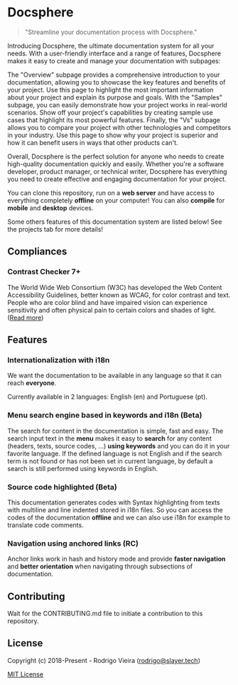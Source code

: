 # Docsphere

> "Streamline your documentation process with Docsphere."

Introducing Docsphere, the ultimate documentation system for all your needs. With a user-friendly interface and a range of features, Docsphere makes it easy to create and manage your documentation with subpages:

The "Overview" subpage provides a comprehensive introduction to your documentation, allowing you to showcase the key features and benefits of your project. Use this page to highlight the most important information about your project and explain its purpose and goals.
With the "Samples" subpage, you can easily demonstrate how your project works in real-world scenarios. Show off your project's capabilities by creating sample use cases that highlight its most powerful features.
Finally, the "Vs" subpage allows you to compare your project with other technologies and competitors in your industry. Use this page to show why your project is superior and how it can benefit users in ways that other products can't.

Overall, Docsphere is the perfect solution for anyone who needs to create high-quality documentation quickly and easily. Whether you're a software developer, product manager, or technical writer, Docsphere has everything you need to create effective and engaging documentation for your project.

You can clone this repository, run on a **web server** and have access to everything completely **offline** on your computer!
You can also **compile** for **mobile** and **desktop** devices.

Some others features of this documentation system are listed below!
See the projects tab for more details!

## Compliances

### Contrast Checker 7+

The World Wide Web Consortium (W3C) has developed the Web Content Accessibility Guidelines, better known as WCAG, for color contrast and text.
People who are color blind and have impaired vision can experience sensitivity and often physical pain to certain colors and shades of light.
([Read more](https://www.w3.org/TR/2008/REC-WCAG20-20081211/#visual-audio-contrast-contrast "Read more"))

## Features

### Internationalization with i18n

We want the documentation to be available in any language so that it can reach **everyone**.

Currently available in 2 languages: English (en) and Portuguese (pt).

### Menu search engine based in keywords and i18n (Beta)

The search for content in the documentation is simple, fast and easy.
The search input text in the **menu** makes it easy to **search** for any content (headers, texts, source codes, ...) **using keywords** and you can do it in your favorite language.
If the defined language is not English and if the search term is not found or has not been set in current language, by default a search is still performed using keywords in English.

### Source code highlighted (Beta)

This documentation generates codes with Syntax highlighting from texts with multiline and line indented stored in i18n files. So you can access the codes of the documentation **offline** and we can also use i18n for example to translate code comments.

### Navigation using anchored links (RC)

Anchor links work in hash and history mode and provide **faster navigation** and **better orientation** when navigating through subsections of documentation.

## Contributing

Wait for the CONTRIBUTING.md file to initiate a contribution to this repository.

## License

Copyright (c) 2018-Present - Rodrigo Vieira (rodrigo@slayer.tech)

[MIT License](http://en.wikipedia.org/wiki/MIT_License)
